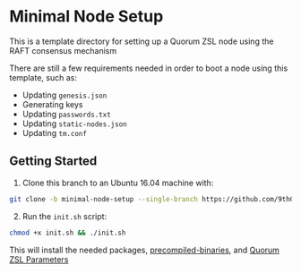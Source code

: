 # Minimal Node Setup

This is a template directory for setting up a Quorum ZSL node using the RAFT consensus mechanism

There are still a few requirements needed in order to boot a node using this template, such as:

- Updating `genesis.json`
- Generating keys
- Updating `passwords.txt`
- Updating `static-nodes.json`
- Updating `tm.conf`

## Getting Started

1. Clone this branch to an Ubuntu 16.04 machine with:

```bash
git clone -b minimal-node-setup --single-branch https://github.com/9thGear/zsl-deploy.git
```

2. Run the `init.sh` script:

```bash
chmod +x init.sh && ./init.sh
```

This will install the needed packages, [precompiled-binaries](https://github.com/9thGear/zsl-deploy/releases/tag/binaries-v0.1.6), and [Quorum ZSL Parameters](https://github.com/jpmorganchase/zsl-q-params/releases/tag/v0.3)
